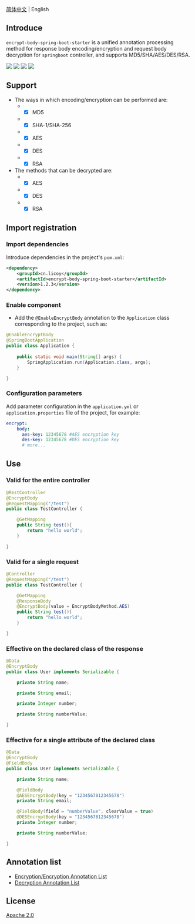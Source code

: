 [简体中文](./README.md) | English
## Introduce
`encrypt-body-spring-boot-starter` is a unified annotation processing method for response body encoding/encryption and request body decryption for `springboot` controller, and supports MD5/SHA/AES/DES/RSA.

[![](https://img.shields.io/github/release/Licoy/encrypt-body-spring-boot-starter.svg)]()
[![](https://img.shields.io/github/issues/Licoy/encrypt-body-spring-boot-starter.svg)]()
[![](https://img.shields.io/github/issues-pr/Licoy/encrypt-body-spring-boot-starter.svg)]()
[![](https://img.shields.io/badge/author-Licoy-ff69b4.svg)]()
## Support
- The ways in which encoding/encryption can be performed are:
    - - [x] MD5
    - - [x] SHA-1/SHA-256
    - - [x] AES
    - - [x] DES
    - - [x] RSA
- The methods that can be decrypted are:
    - - [x] AES
    - - [x] DES
    - - [x] RSA
## Import registration
### Import dependencies
Introduce dependencies in the project's `pom.xml`:
````xml
<dependency>
    <groupId>cn.licoy</groupId>
    <artifactId>encrypt-body-spring-boot-starter</artifactId>
    <version>1.2.3</version>
</dependency>
````
### Enable component
- Add the `@EnableEncryptBody` annotation to the `Application` class corresponding to the project, such as:
````java
@EnableEncryptBody
@SpringBootApplication
public class Application {
    
    public static void main(String[] args) {
        SpringApplication.run(Application.class, args);
    }

}
````
### Configuration parameters
Add parameter configuration in the `application.yml` or `application.properties` file of the project, for example:
````yaml
encrypt:
    body:
      aes-key: 12345678 #AES encryption key
      des-key: 12345678 #DES encryption key
      # more...
````
## Use
### Valid for the entire controller
````java
@RestController
@EncryptBody
@RequestMapping("/test")
public class TestController {

    @GetMapping
    public String test(){
        return "hello world";
    }

}
````
### Valid for a single request
````java
@Controller
@RequestMapping("/test")
public class TestController {

    @GetMapping
    @ResponseBody
    @EncryptBody(value = EncryptBodyMethod.AES)
    public String test(){
        return "hello world";
    }

}
````
### Effective on the declared class of the response
````java
@Data
@EncryptBody
public class User implements Serializable {

    private String name;

    private String email;

    private Integer number;

    private String numberValue;

}
````
### Effective for a single attribute of the declared class
````java
@Data
@EncryptBody
@FieldBody
public class User implements Serializable {

    private String name;

    @FieldBody
    @AESEncryptBody(key = "1234567812345678")
    private String email;

    @FieldBody(field = "numberValue", clearValue = true)
    @DESEncryptBody(key = "1234567812345678")
    private Integer number;

    private String numberValue;

}
````
## Annotation list
- [Encryption/Encryption Annotation List](https://github.com/Licoy/encrypt-body-spring-boot-starter/wiki/加密注解一览表)
- [Decryption Annotation List](https://github.com/Licoy/encrypt-body-spring-boot-starter/wiki/解密注解一览表)
## License
[Apache 2.0](/LICENSE)